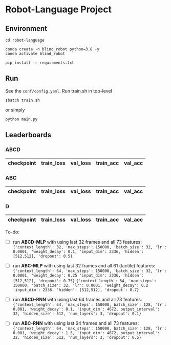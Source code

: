 # Robot-Language Project

## Environment
```
cd robot-language

conda create -n blind_robot python=3.8 -y
conda activate blind_robot

pip install -r requirments.txt
```

## Run
See the `conf/config.yaml`. Run train.sh in top-level
```
sbatch train.sh
```
or simply
```
python main.py
```

## Leaderboards
### ABCD
|  **checkpoint**  | **train_loss** |  **val_loss**  | **train_acc**  |   **val_acc**  |
| ---------------- | -------------- | -------------- | -------------- | -------------- |


### ABC
|  **checkpoint**  | **train_loss** |  **val_loss**  | **train_acc**  |   **val_acc**  |
| ---------------- | -------------- | -------------- | -------------- | -------------- |


### D
|  **checkpoint**  | **train_loss** |  **val_loss**  | **train_acc**  |   **val_acc**  |
| ---------------- | -------------- | -------------- | -------------- | -------------- |

To-do:
- [ ] run **ABCD-MLP** with using last 32 frames and all 73 features:
`{'context_length': 32, 'max_steps': 150000, 'batch_size': 32, 'lr': 0.0001, 'weight_decay': 0.1, 'input_dim': 2336, 'hidden': [512,512], 'dropout': 0.5}`

- [ ] run **ABC-MLP** with using last 32 frames and all 61 (tactile) features:
`{'context_length': 64, 'max_steps': 150000, 'batch_size': 32, 'lr': 0.0001, 'weight_decay': 0.25 'input_dim': 2336, 'hidden': [512,512], 'dropout': 0.75}`
`{'context_length': 64, 'max_steps': 150000, 'batch_size': 32, 'lr': 0.0001, 'weight_decay': 0.2 'input_dim': 2336, 'hidden': [512,512], 'dropout': 0.7}`

- [ ] run **ABCD-RNN** with using last 64 frames and all 73 features:
`{'context_length': 64, 'max_steps': 150000, batch_size': 128, 'lr': 0.001, 'weight_decay': 0.1, 'input_dim': 4672, output_interval': 32, 'hidden_size': 512, 'num_layers': 3, 'dropout': 0.1}`

- [ ] run **ABC-RNN** with using last 64 frames and all 73 features:
`{'context_length': 64, 'max_steps': 150000, batch_size': 128, 'lr': 0.001, 'weight_decay': 1.5, 'input_dim': 4672, output_interval': 32, 'hidden_size': 512, 'num_layers': 3, 'dropout': 0.5}`



